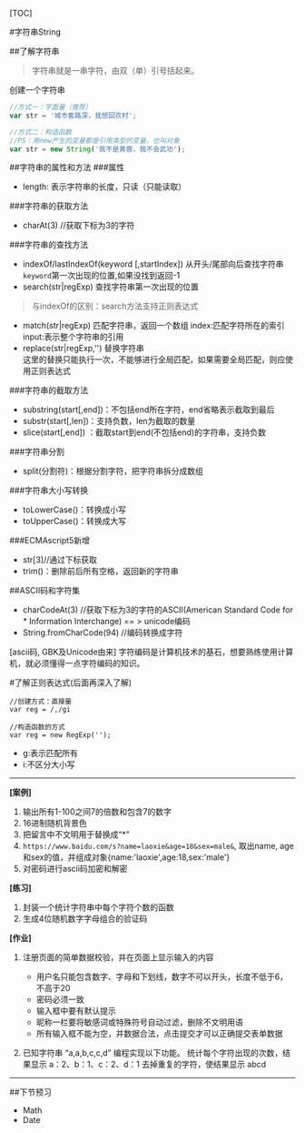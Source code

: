 [TOC]

#字符串String

##了解字符串
>字符串就是一串字符，由双（单）引号括起来。

创建一个字符串
```javascript
//方式一：字面量（推荐）
var str = '城市套路深，我想回农村';

//方式二：构造函数
//PS：用new产生的变量都是引用类型的变量，也叫对象
var str = new String('我不是黄蓉，我不会武功');
```

##字符串的属性和方法
###属性
* length: 表示字符串的长度，只读（只能读取）

###字符串的获取方法
* charAt(3) //获取下标为3的字符

###字符串的查找方法
* indexOf/lastIndexOf(keyword [,startIndex])  从开头/尾部向后查找字符串`keyword`第一次出现的位置,如果没找到返回-1
* search(str|regExp) 查找字符串第一次出现的位置
>与indexOf的区别：search方法支持正则表达式
* match(str|regExp) 匹配字符串，返回一个数组
	index:匹配字符所在的索引
	input:表示整个字符串的引用
* replace(str|regExp,'') 替换字符串 	
	这里的替换只能执行一次，不能够进行全局匹配，如果需要全局匹配，则应使用正则表达式


###字符串的截取方法
* substring(start[,end])：不包括end所在字符，end省略表示截取到最后
* substr(start[,len])：支持负数，len为截取的数量
* slice(start[,end]) ：截取start到end(不包括end)的字符串，支持负数


###字符串分割
* split(分割符)：根据分割字符，把字符串拆分成数组

###字符串大小写转换
* toLowerCase()：转换成小写
* toUpperCase()：转换成大写

###ECMAscript5新增
* str[3]//通过下标获取
* trim()：删除前后所有空格，返回新的字符串

##ASCII码和字符集
* charCodeAt(3) //获取下标为3的字符的ASCII(American Standard Code for * Information Interchange) == > unicode编码
* String.fromCharCode(94) //编码转换成字符

[ascii码, GBK及Unicode由来]
字符编码是计算机技术的基石，想要熟练使用计算机，就必须懂得一点字符编码的知识。


#了解正则表达式(后面再深入了解)
```
//创建方式：直接量
var reg = /,/gi 

//构造函数的方式
var reg = new RegExp('');
```

* g:表示匹配所有
* i:不区分大小写

---

**[案例]**

1. 输出所有1-100之间7的倍数和包含7的数字
2. 16进制随机背景色
3. 把留言中不文明用于替换成“*”
4. `https://www.baidu.com/s?name=laoxie&age=18&sex=male&`,  取出name, age和sex的值，并组成对象{name:'laoxie',age:18,sex:'male'}
5. 对密码进行ascii码加密和解密

**[练习]**

1. 封装一个统计字符串中每个字符个数的函数
2. 生成4位随机数字字母组合的验证码


**[作业]**

1. 注册页面的简单数据校验，并在页面上显示输入的内容
	* 用户名只能包含数字、字母和下划线，数字不可以开头，长度不低于6，不高于20
	* 密码必须一致
	* 输入框中要有默认提示
	* 昵称一栏要将敏感词或特殊符号自动过滤，删除不文明用语
	* 所有输入框不能为空，并数据合法，点击提交才可以正确提交表单数据

2. 已知字符串 “a,a,b,c,c,d”  编程实现以下功能。
	统计每个字符出现的次数，结果显示 a：2、b：1、c：2、d：1
	去掉重复的字符，使结果显示 abcd

---
##下节预习
* Math
* Date


